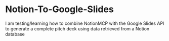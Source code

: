 # Notion-To-Google-Slides
I am testing/learning how to combine NotionMCP with the Google Slides API to generate a complete pitch deck using data retrieved from a Notion database
